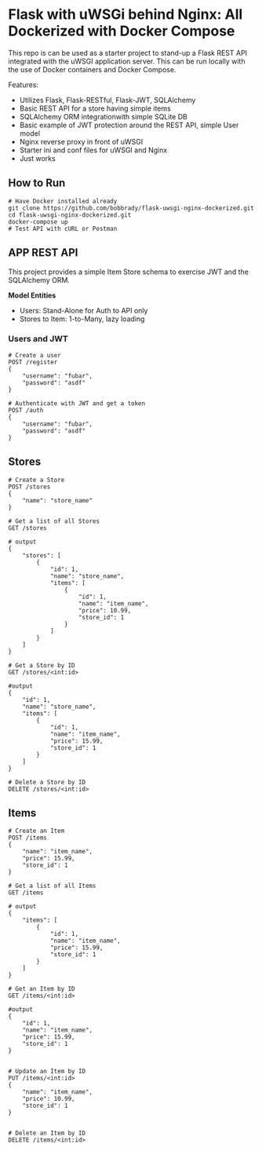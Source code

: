 # Flask with uWSGi behind Nginx: All Dockerized with Docker Compose

This repo is can be used as a starter project to stand-up a Flask REST API integrated with the uWSGI application server. This can be run locally with the use of Docker containers and Docker Compose.

Features:

- Utilizes Flask, Flask-RESTful, Flask-JWT, SQLAlchemy
- Basic REST API for a store having simple items
- SQLAlchemy ORM integrationwith simple SQLite DB
- Basic example of JWT protection around the REST API, simple User model
- Nginx reverse proxy in front of uWSGI
- Starter ini and conf files for uWSGI and Nginx
- Just works

## How to Run

```shell
# Have Docker installed already
git clone https://github.com/bobbrady/flask-uwsgi-nginx-dockerized.git
cd flask-uwsgi-nginx-dockerized.git
docker-compose up
# Test API with cURL or Postman
```

## APP REST API

This project provides a simple Item Store schema to exercise JWT and the SQLAlchemy ORM.

**Model Entities**

- Users: Stand-Alone for Auth to API only
- Stores to Item: 1-to-Many, lazy loading

### Users and JWT

```shell
# Create a user
POST /register
{
    "username": "fubar",
    "password": "asdf"
}
```

```shell
# Authenticate with JWT and get a token
POST /auth
{
    "username": "fubar",
    "password": "asdf"
}
```

## Stores

```shell
# Create a Store
POST /stores
{
    "name": "store_name"
}

# Get a list of all Stores
GET /stores

# output
{
    "stores": [
        {
            "id": 1,
            "name": "store_name",
            "items": [
                {
                    "id": 1,
                    "name": "item_name",
                    "price": 10.99,
                    "store_id": 1
                }
            ]
        }
    ]
}

# Get a Store by ID
GET /stores/<int:id>

#output
{
    "id": 1,
    "name": "store_name",
    "items": [
        {
            "id": 1,
            "name": "item_name",
            "price": 15.99,
            "store_id": 1
        }
    ]
}

# Delete a Store by ID
DELETE /stores/<int:id>

```

## Items

```shell
# Create an Item
POST /items
{
    "name": "item_name",
    "price": 15.99,
    "store_id": 1
}

# Get a list of all Items
GET /items

# output
{
    "items": [
        {
            "id": 1,
            "name": "item_name",
            "price": 15.99,
            "store_id": 1
        }
    ]
}

# Get an Item by ID
GET /items/<int:id>

#output
{
    "id": 1,
    "name": "item_name",
    "price": 15.99,
    "store_id": 1
}


# Update an Item by ID
PUT /items/<int:id>
{
    "name": "item_name",
    "price": 10.99,
    "store_id": 1
}


# Delete an Item by ID
DELETE /items/<int:id>
```
